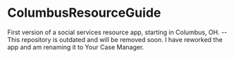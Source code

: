 # ColumbusResourceGuide
First version of a social services resource app, starting in Columbus, OH.
--This repository is outdated and will be removed soon. I have reworked the app and am renaming it to Your Case Manager.
